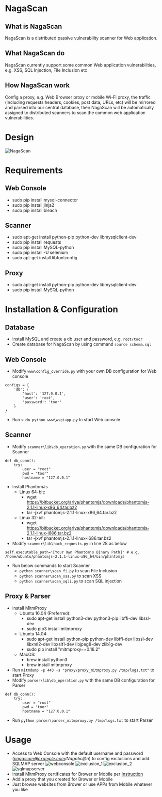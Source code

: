 # NagaScan
## What is NagaScan
NagaScan is a distributed passive vulnerability scanner for Web application.

## What NagaScan do
NagaScan currently support some common Web application vulnerabilities, e.g. XSS, SQL Injection, File Inclusion etc

## How NagaScan work
Config a proxy, e.g. Web Browser proxy or mobile Wi-Fi proxy, the traffic (including requests headers, cookies, post data, URLs, etc) will be mirrored and parsed into our central database, then NagaScan will be automatically assigned to distributed scanners to scan the common web application vulnerabilities.

# Design
![NagaScan](http://avfisher.win/wp-content/uploads/2017/03/20170313112539_66270.png)

# Requirements
## Web Console
* sudo pip install mysql-connector
* sudo pip install jinja2
* sudo pip install bleach

## Scanner
* sudo apt-get install python-pip python-dev libmysqlclient-dev
* sudo pip install requests
* sudo pip install MySQL-python
* sudo pip install -U selenium
* sudo apt-get install libfontconfig

## Proxy
* sudo apt-get install python-pip python-dev libmysqlclient-dev
* sudo pip install MySQL-python

# Installation & Configuration

## Database
* Install MySQL and create a db user and password, e.g. `root/toor`
* Create database for NagaScan by using command `source schema.sql`

## Web Console
* Modify `www\config_override.py` with your own DB configuration for Web console
```
configs = {
    'db': {
        'host': '127.0.0.1',
        'user': 'root',
        'password': 'toor'
    }
}
```
* Run `sudo python www\wsgiapp.py` to start Web console

## Scanner
* Modify `scanner\lib\db_operation.py` with the same DB configuration for Scanner
```
def db_conn():
    try:
        user = "root"
        pwd = "toor"
        hostname = "127.0.0.1"
```
* Install PhantomJs
  * Linux 64-bit:
    * wget https://bitbucket.org/ariya/phantomjs/downloads/phantomjs-2.1.1-linux-x86_64.tar.bz2
    * tar -jxvf phantomjs-2.1.1-linux-x86_64.tar.bz2
  * Linux 32-bit:
    * wget https://bitbucket.org/ariya/phantomjs/downloads/phantomjs-2.1.1-linux-i686.tar.bz2
    * tar -jxvf phantomjs-2.1.1-linux-i686.tar.bz2
* Modify `scanner\lib\hack_requests.py` in line 28 as below
```
self.executable_path='[Your Own Phantomjs Binary Path]' # e.g. /home/ubuntu/phantomjs-2.1.1-linux-x86_64/bin/phantomjs
```
* Run below commands to start Scanner
  * `python scanner\scan_fi.py` to scan File Inclusion
  * `python scanner\scan_xss.py` to scan XSS
  * `python scanner\scan_sqli.py` to scan SQL injection

## Proxy & Parser
* Install MitmProxy
  * Ubuntu 16.04 (Preferred):
    * sudo apt-get install python3-dev python3-pip libffi-dev libssl-dev
    * sudo pip3 install mitmproxy
  * Ubuntu 14.04:
    * sudo apt-get install python-pip python-dev libffi-dev libssl-dev libxml2-dev libxslt1-dev libjpeg8-dev zlib1g-dev
    * sudo pip install "mitmproxy==0.18.2"
  * MacOS:
    * brew install python3
    * brew install mitmproxy
* Run `mitmdump -p 443 -s "proxy/proxy_mitmproxy.py /tmp/logs.txt"` to start Proxy
* Modify `parser\lib\db_operation.py` with the same DB configuration for Parser
```
def db_conn():
    try:
        user = "root"
        pwd = "toor"
        hostname = "127.0.0.1"
```
* Run `python parser\parser_mitmproxy.py /tmp/logs.txt` to start Parser

# Usage

* Access to Web Console with the default username and password (*nagascan@example.com/Naga5c@n*) to config exclusions and add SQLMAP server
![webconsole](http://avfisher.win/wp-content/uploads/2017/03/20170313112539_66270.png)
![exclusion_1](http://avfisher.win/wp-content/uploads/2017/03/20170313112539_66270.png)
![exclusion_2](http://avfisher.win/wp-content/uploads/2017/03/20170313112539_66270.png)
![sqlmapserver](http://avfisher.win/wp-content/uploads/2017/03/20170313112539_66270.png)
* Install MitmProxy certificates for Brower or Mobile per [Instruction](http://docs.mitmproxy.org/en/stable/certinstall.html)
* Add a proxy that you created for Brower or Mobile
* Just browse websites from Brower or use APPs from Mobile whatever you like
